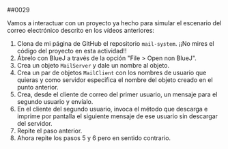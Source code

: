 ##0029

Vamos a interactuar con un proyecto ya hecho para simular el escenario del correo electrónico descrito en los vídeos anteriores:

1. Clona de mi página de GitHub el repositorio `mail-system`. ¡¡No mires el código del proyecto en esta actividad!!  
2. Ábrelo con BlueJ a través de la opción "File > Open non BlueJ".
3. Crea un objeto `MailServer` y dale un nombre al objeto.
4. Crea un par de objetos `MailClient` con los nombres de usuario que quieras y como servidor especifica el nombre del objeto creado en el punto anterior.
5. Crea, desde el cliente de correo del primer usuario, un mensaje para el segundo usuario y envíalo.
6. En el cliente del segundo usuario, invoca el método que descarga e imprime por pantalla el siguiente mensaje de ese usuario sin descargar del servidor.
7. Repite el paso anterior.
8. Ahora repite los pasos 5 y 6 pero en sentido contrario.
